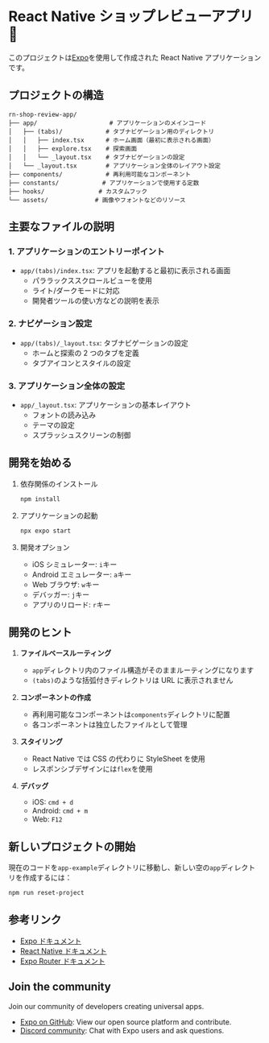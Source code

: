 # React Native ショップレビューアプリ 👋

このプロジェクトは[Expo](https://expo.dev)を使用して作成された React Native アプリケーションです。

## プロジェクトの構造

```
rn-shop-review-app/
├── app/                    # アプリケーションのメインコード
│   ├── (tabs)/            # タブナビゲーション用のディレクトリ
│   │   ├── index.tsx      # ホーム画面（最初に表示される画面）
│   │   ├── explore.tsx    # 探索画面
│   │   └── _layout.tsx    # タブナビゲーションの設定
│   └── _layout.tsx        # アプリケーション全体のレイアウト設定
├── components/            # 再利用可能なコンポーネント
├── constants/            # アプリケーションで使用する定数
├── hooks/               # カスタムフック
└── assets/             # 画像やフォントなどのリソース
```

## 主要なファイルの説明

### 1. アプリケーションのエントリーポイント

- `app/(tabs)/index.tsx`: アプリを起動すると最初に表示される画面
  - パララックススクロールビューを使用
  - ライト/ダークモードに対応
  - 開発者ツールの使い方などの説明を表示

### 2. ナビゲーション設定

- `app/(tabs)/_layout.tsx`: タブナビゲーションの設定
  - ホームと探索の 2 つのタブを定義
  - タブアイコンとスタイルの設定

### 3. アプリケーション全体の設定

- `app/_layout.tsx`: アプリケーションの基本レイアウト
  - フォントの読み込み
  - テーマの設定
  - スプラッシュスクリーンの制御

## 開発を始める

1. 依存関係のインストール

   ```bash
   npm install
   ```

2. アプリケーションの起動

   ```bash
   npx expo start
   ```

3. 開発オプション
   - iOS シミュレーター: `i`キー
   - Android エミュレーター: `a`キー
   - Web ブラウザ: `w`キー
   - デバッガー: `j`キー
   - アプリのリロード: `r`キー

## 開発のヒント

1. **ファイルベースルーティング**

   - `app`ディレクトリ内のファイル構造がそのままルーティングになります
   - `(tabs)`のような括弧付きディレクトリは URL に表示されません

2. **コンポーネントの作成**

   - 再利用可能なコンポーネントは`components`ディレクトリに配置
   - 各コンポーネントは独立したファイルとして管理

3. **スタイリング**

   - React Native では CSS の代わりに StyleSheet を使用
   - レスポンシブデザインには`flex`を使用

4. **デバッグ**
   - iOS: `cmd + d`
   - Android: `cmd + m`
   - Web: `F12`

## 新しいプロジェクトの開始

現在のコードを`app-example`ディレクトリに移動し、新しい空の`app`ディレクトリを作成するには：

```bash
npm run reset-project
```

## 参考リンク

- [Expo ドキュメント](https://docs.expo.dev/)
- [React Native ドキュメント](https://reactnative.dev/docs/getting-started)
- [Expo Router ドキュメント](https://docs.expo.dev/router/introduction/)

## Join the community

Join our community of developers creating universal apps.

- [Expo on GitHub](https://github.com/expo/expo): View our open source platform and contribute.
- [Discord community](https://chat.expo.dev): Chat with Expo users and ask questions.
